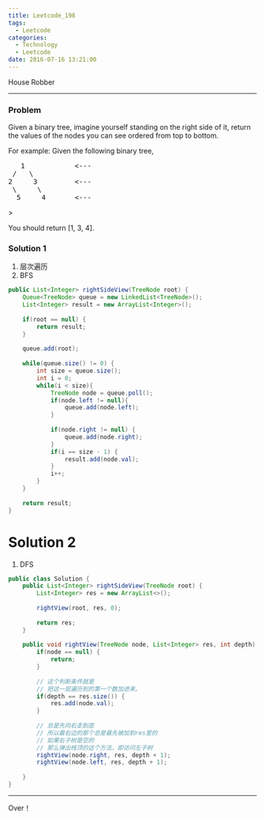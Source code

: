 ```yaml
---
title: Leetcode_198
tags:
  - Leetcode
categories:
  - Technology
  - Leetcode
date: 2016-07-16 13:21:00
---
```

House Robber

<!-- more -->

***

### Problem
Given a binary tree, imagine yourself standing on the right side of it, return the values of the nodes you can see ordered from top to bottom.

For example:
Given the following binary tree,
<pre>
   1            <---
 /   \
2     3         <---
 \     \
  5     4       <---
</pre>>

You should return [1, 3, 4].

### Solution 1
1. 层次遍历 
2. BFS

``` java
public List<Integer> rightSideView(TreeNode root) {
	Queue<TreeNode> queue = new LinkedList<TreeNode>();
	List<Integer> result = new ArrayList<Integer>();
	
	if(root == null) {
		return result;
	}
	
	queue.add(root);
	
	while(queue.size() != 0) {
		int size = queue.size();
		int i = 0;
		while(i < size){
			TreeNode node = queue.poll();
			if(node.left != null){
				queue.add(node.left);
			}
			
			if(node.right != null) {
				queue.add(node.right);
			}
			if(i == size - 1) {
				result.add(node.val);
			}
			i++;
		}
	}
	
	return result;
}
```

# Solution 2
1. DFS

``` java
public class Solution {
	public List<Integer> rightSideView(TreeNode root) {
		List<Integer> res = new ArrayList<>();
		
		rightView(root, res, 0);
		
		return res;
	}
	
	public void rightView(TreeNode node, List<Integer> res, int depth) {
		if(node == null) {
			return;
		}
		
		// 这个判断条件就是
		// 把这一层遍历到的第一个数加进来。
		if(depth == res.size()) {
			res.add(node.val);
		}
		
		// 总是先向右走到底
		// 所以最右边的那个总是最先被加到res里的
		// 如果右子树是空的
		// 那么弹出栈顶的这个方法，即访问左子树
		rightView(node.right, res, depth + 1);
		rightView(node.left, res, depth + 1);
		
	}
}
```

*** 

Over！










































